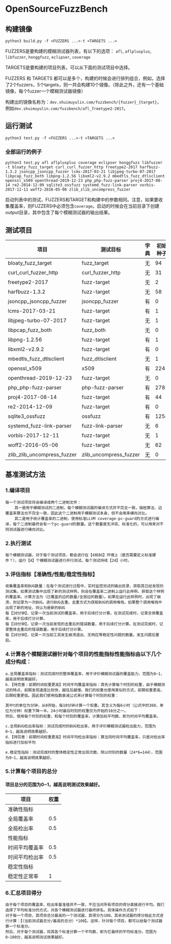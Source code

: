 # OpenSourceFuzzBench
## 构建镜像
```
python3 build.py -f <FUZZERS ...>-t <TARGETS ...>
```

FUZZERS是要构建的模糊测试器列表，有以下的选项：
`afl`, `aflplusplus`, `libfuzzer`, `honggfuzz`, `eclipser`, `coverage`

TARGETS是要构建的项目列表，可以从下面的测试项目中选择。

FUZZERS 和 TARGETS 都可以是多个，构建的时候会进行排列组合，例如，选择了2个fuzzers，5个targets，则一共会构建10个镜像。（除此之外，还有一个基础镜像，每个fuzzer一个模糊测试器镜像）

构建出的镜像名称为：`dev.shuimuyulin.com/fuzzbench/{fuzzer}_{target}`，例如`dev.shuimuyulin.com/fuzzbench/afl_freetype2-2017`。

## 运行测试
```
python3 test.py -f <FUZZERS ...>-t <TARGETS ...>
```
### 全部运行的例子
```
python3 test.py afl aflplusplus coverage eclipser honggfuzz libfuzzer -t bloaty_fuzz_target curl_curl_fuzzer_http freetype2-2017 harfbuzz-1.3.2 jsoncpp_jsoncpp_fuzzer lcms-2017-03-21 libjpeg-turbo-07-2017 libpcap_fuzz_both libpng-1.2.56 libxml2-v2.9.2 mbedtls_fuzz_dtlsclient openssl_x509 openthread-2019-12-23 php_php-fuzz-parser proj4-2017-08-14 re2-2014-12-09 sqlite3_ossfuzz systemd_fuzz-link-parser vorbis-2017-12-11 woff2-2016-05-06 zlib_zlib_uncompress_fuzzer
```
启动列表中的测试，FUZZERS和TARGET和构建中的参数相同。注意，如果要收集覆盖率，则FUZZERS中必须包含`coverage`。启动的时候会在当前目录下创建output目录，其中包含了每个模糊测试器的输出结果。

## 测试项目
|项目|测试目标|字典|初始种子
|-|-|-|-|
|bloaty_fuzz_target|fuzz_target|无|94|
|curl_curl_fuzzer_http|curl_fuzzer_http|无|31|
|freetype2-2017|fuzz-target|无|2|
|harfbuzz-1.3.2|fuzz-target|无|58|
|jsoncpp_jsoncpp_fuzzer|jsoncpp_fuzzer|有|0|
|lcms-2017-03-21|fuzz-target|有|1|
|libjpeg-turbo-07-2017|fuzz-target|无|1|
|libpcap_fuzz_both|fuzz_both|无|0|
|libpng-1.2.56|fuzz-target|有|1|
|libxml2-v2.9.2|fuzz-target|有|0|
|mbedtls_fuzz_dtlsclient|fuzz_dtlsclient|无|1|
|openssl_x509|x509|有|2241|
|openthread-2019-12-23|fuzz-target|无|0|
|php_php-fuzz-parser|php-fuzz-parser|有|2782|
|proj4-2017-08-14|fuzz-target|有|44|
|re2-2014-12-09|fuzz-target|有|0|
|sqlite3_ossfuzz|ossfuzz|有|1258|
|systemd_fuzz-link-parser|fuzz-link-parser|无|6|
|vorbis-2017-12-11|fuzz-target|无|1|
|woff2-2016-05-06|fuzz-target|无|62|
|zlib_zlib_uncompress_fuzzer|zlib_uncompress_fuzzer|无|0|

## 基准测试方法

### 1.编译项目
    每一个测试项目将会编译成两个二进制文件：
        其一是用于模糊测试的二进制，每个模糊测试器的编译方式并不完全一致，插桩算法、边覆盖率算法也不完全一致，因此这个二进制用于模糊测试本身，但不会用来横向对比。
        其二是用于统计覆盖率的二进制，使用标准LLVM coverage-pc-guard的方式进行编译，每个二进制最终会有一个pc-guard的数量。这个数量是无冲突、标准化的，可以用来对不同测试器进行横向对比。

### 2.执行测试
    每个模糊测试器，对于每个测试项目，都会进行在【4核8G】环境上（是否需要定义标准硬件？），运行【4】个模糊测试器进行并行测试。每个测试持续【24】小时。

### 3.评估指标【准确性/性能/稳定性指标】
    收集覆盖率和BUG数量：在每个测试进行过程中，实时监控测试的输出目录，获取其已经发现的测试集。如果测试集中出现了新的测试样例，则会在覆盖率二进制上运行此样例，获取这个样例的覆盖率。计算方法为（已覆盖的边的数量/全部边的数量）。如果在运行此样例时，出现了崩溃，则记录为一次BUG。进行BUG去重。去重方式为获取BUG的调用堆栈，如果整个调用堆栈中出现了新的地址，则认为是新的BUG
    每【10分钟】，记录一次当前测试的覆盖率，用于后续打分计算。在测试完成时，记录总体覆盖率，用于后续打分计算。
    每【10分钟】，记录一次当前发现的去重后的错误数量，用于后续打分计算。在测试完成时，记录整体去重后的错误数量，用于后续打分计算。
    每【10分钟】，记录一次当前工具发生崩溃退出、无响应等稳定性问题的数量。发生问题后重启。


### 4.计算各个模糊测试器针对每个项目的性能指标性能指标由以下几个成分构成：

    a.全局覆盖率指标：测试完成时的整体覆盖率，用于评价模糊测试器的覆盖能力，范围为0~1，越高说明效果越好。
    b.【待完善：前期时间权重更高】时间平均覆盖率指标：首先计算每个时刻的权重，由于模糊测试的特点，前期发现速度比较快，越往后越慢。我们的权重也使用类似的方式，前期权重更高，后期权重更低。因此我们使用指数衰减公式来计算每个时刻的权重：

    其中t的单位为分钟，从0开始，每10分钟计算一个权重。其含义为每6小时（公式中的360，单位为分钟）权重下降一半。24小时最后时刻的权重仅为开始的16分之一。
    然后，使用每个时刻的权重，和每个时刻的覆盖率，计算加权平均数，即为时间平均覆盖率。

    c.全局BUG检出率指标：测试完成时的BUG检出率，用于评价模糊测试器检出能力，范围为0~1，越高说明效果越好。
    d.【待完善：前期时间权重更高】时间平均检出率指标：算法同时间平均覆盖率，只是对检出率指标进行加权平均

    e.稳定性指标：测试完成时的整体稳定性正常出现次数，除以时刻的数量（24*6=144），范围为0~1，越高说明效果越好。

### 5.计算每个项目的总分
#### 项目总分的范围为0~1，越高说明测试效果越好。
    
|项目|权重|
|-|-|
|准确性指标||	
|全局覆盖率|0.5|
|全局检出率|0.5|
|性能指标||	
|时间平均覆盖率|0.5|
|时间平均检出率|0.5|
|稳定性指标||
|稳定性正常率|1|


### 6.汇总项目得分
    由于每个项目的覆盖率、检出率基准值并不一致，不应当对所有项目的得分直接进行平均。我们选择了平均标准分的方式，对各个模糊测试器进行最终排名。具体操作方式如下：
    对于每一个项目，其项目总分最高的一个测试器，其得分为100。其余测试器的得分按此方式进行计算：【（当前测试器总分/最高的总分）*100】。这样，针对每个项目，都可以给每个测试器算一个标准分。
    然后，对于每个测试器，将其各个标准分算一个平均数，即为它最终的平均标准分。范围为0~100分，越高说明测试效果越好。